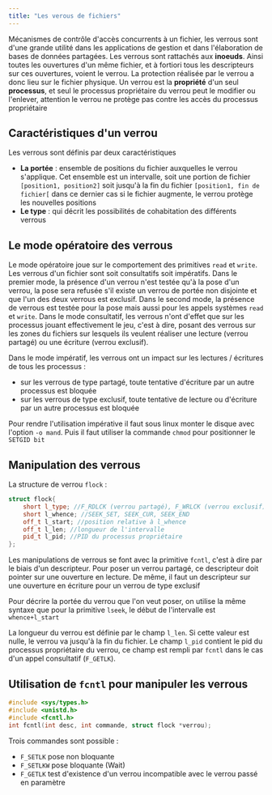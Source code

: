 ```yaml
---
title: "Les verous de fichiers"
---
```


Mécanismes de contrôle d'accès concurrents à un fichier, les verrous sont d'une
grande utilité dans les applications de gestion et dans l'élaboration de bases
de données partagées. Les verrous sont rattachés aux **inoeuds**. Ainsi toutes
les ouvertures d'un même fichier, et à fortiori tous les descripteurs sur ces
ouvertures, voient le verrou. La protection réalisée par le verrou a donc lieu
sur le fichier physique. Un verrou est la **propriété** d'un seul **processus**,
et seul le processus propriétaire du verrou peut le modifier ou l'enlever,
attention le verrou ne protège pas contre les accès du processus propriétaire

## Caractéristiques d'un verrou

Les verrous sont définis par deux caractéristiques

+ **La portée** : ensemble de positions du fichier auxquelles le verrou
  s'applique. Cet ensemble est un intervalle, soit une portion de fichier
  `[position1, position2]` soit jusqu'à la fin du fichier `[position1, fin de
  fichier[` dans ce dernier cas si le fichier augmente, le verrou protège les
  nouvelles positions
+ **Le type** : qui décrit les possibilités de cohabitation des différents
  verrous

## Le mode opératoire des verrous

Le mode opératoire joue sur le comportement des primitives `read` et `write`.
Les verrous d'un fichier sont soit consultatifs soit impératifs. Dans le premier
mode, la présence d'un verrou n'est testée qu'à la pose d'un verrou, la pose
sera refusée s'il existe un verrou de portée non disjointe et que l'un des deux
verrous est exclusif. Dans le second mode, la présence de verrous est testée
pour la pose mais aussi pour les appels systèmes `read` et `write`. Dans le mode
consultatif, les verrous n'ont d'effet que sur les processus jouant
effectivement le jeu, c'est à dire, posant des verrous sur les zones du fichiers
sur lesquels ils veulent réaliser une lecture (verrou partagé) ou une écriture
(verrou exclusif).

Dans le mode impératif, les verrous ont un impact sur les lectures / écritures
de tous les processus :

+ sur les verrous de type partagé, toute tentative d'écriture par un autre
  processus est bloquée
+ sur les verrous de type exclusif, toute tentative de lecture ou d'écriture par
  un autre processus est bloquée

Pour rendre l'utilisation impérative il faut sous linux monter le disque avec
l'option `-o mand`. Puis il faut utiliser la commande `chmod` pour positionner
le `SETGID bit`

## Manipulation des verrous

La structure de verrou `flock` :

```cpp
struct flock{
    short l_type; //F_RDLCK (verrou partagé), F_WRLCK (verrou exclusif), F_UNCLK (déverrouillage)
    short l_whence; //SEEK_SET, SEEK_CUR, SEEK_END
    off_t l_start; //position relative à l_whence
    off_t l_len; //longueur de l'intervalle 
    pid_t l_pid; //PID du processus propriétaire  
};
```

Les manipulations de verrous se font avec la primitive `fcntl`, c'est à dire par
le biais d'un descripteur. Pour poser un verrou partagé, ce descripteur doit
pointer sur une ouverture en lecture. De même, il faut un descripteur sur une
ouverture en écriture pour un verrou de type exclusif

Pour décrire la portée du verrou que l'on veut poser, on utilise la même syntaxe
que pour la primitive `lseek`, le début de l'intervalle est `whence+l_start`

La longueur du verrou est définie par le champ `l_len`. Si cette valeur est
nulle, le verrou va jusqu'à la fin du fichier. Le champ `l_pid` contient le pid
du processus propriétaire du verrou, ce champ est rempli par `fcntl` dans le cas
d'un appel consultatif (`F_GETLK`).

## Utilisation de `fcntl` pour manipuler les verrous

```c
#include <sys/types.h>
#include <unistd.h>
#include <fcntl.h>
int fcntl(int desc, int commande, struct flock *verrou);
```

Trois commandes sont possible :

+ `F_SETLK` pose non bloquante
+ `F_SETLKW` pose bloquante (Wait)
+ `F_GETLK` test d'existence d'un verrou incompatible avec le verrou passé en
  paramètre
  
